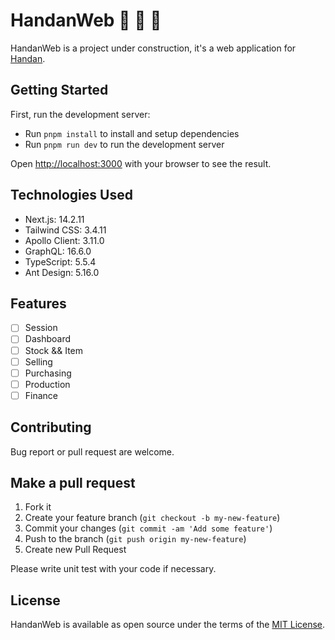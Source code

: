 # HandanWeb :construction: :construction: :construction:

HandanWeb is a project under construction, it's a web application for [Handan](https://github.com/zven21/handan).

## **Getting Started**

First, run the development server:

* Run `pnpm install` to install and setup dependencies
* Run `pnpm run dev` to run the development server

Open [http://localhost:3000](http://localhost:3000) with your browser to see the result.

## **Technologies Used**

- Next.js: 14.2.11
- Tailwind CSS: 3.4.11
- Apollo Client: 3.11.0
- GraphQL: 16.6.0
- TypeScript: 5.5.4
- Ant Design: 5.16.0

## **Features**

- [ ] Session
- [ ] Dashboard
- [ ] Stock && Item
- [ ] Selling
- [ ] Purchasing
- [ ] Production 
- [ ] Finance

## **Contributing**

Bug report or pull request are welcome.

## **Make a pull request**

1. Fork it
2. Create your feature branch (`git checkout -b my-new-feature`)
3. Commit your changes (`git commit -am 'Add some feature'`)
4. Push to the branch (`git push origin my-new-feature`)
5. Create new Pull Request

Please write unit test with your code if necessary.

## **License**

HandanWeb is available as open source under the terms of the [MIT License](http://opensource.org/licenses/MIT).
